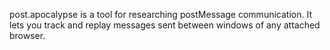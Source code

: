 post.apocalypse is a tool for researching postMessage communication. 
It lets you track and replay messages sent between windows of any attached browser.
